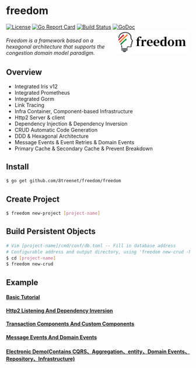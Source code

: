 # freedom
[![License](https://img.shields.io/badge/License-Apache%202.0-blue.svg)](https://github.com/8treenet/gotree/blob/master/LICENSE) [![Go Report Card](https://goreportcard.com/badge/github.com/8treenet/tcp)](https://goreportcard.com/report/github.com/8treenet/tcp) [![Build Status](https://travis-ci.org/8treenet/gotree.svg?branch=master)](https://travis-ci.org/8treenet/gotree) [![GoDoc](https://godoc.org/github.com/8treenet/gotree?status.svg)](https://godoc.org/github.com/8treenet/gotree)
<img align="right" width="200px" src="https://raw.githubusercontent.com/8treenet/blog/master/img/freedom.png">
###### Freedom is a framework based on a hexagonal architecture that supports the congestion domain model paradigm.

## Overview
- Integrated Iris v12
- Integrated Prometheus
- Integrated Gorm
- Link Tracing
- Infra Container, Component-based Infrastructure
- Http2 Server & client
- Dependency Injection & Dependency Inversion
- CRUD Automatic Code Generation
- DDD & Hexagonal Architecture
- Message Events & Event Retries & Domain Events
- Primary Cache & Secondary Cache & Prevent Breakdown

## Install
```sh
$ go get github.com/8treenet/freedom/freedom
```

## Create Project
```sh
$ freedom new-project [project-name]
```

## Build Persistent Objects
```sh
# Vim [project-name]/cmd/conf/db.toml -- Fill in database address
# Configurable address and output directory, using 'freedom new-crud -h' to see more
$ cd [project-name]
$ freedom new-crud
```

## Example

#### [Basic Tutorial](https://github.com/8treenet/freedom/blob/master/example/base)
#### [Http2 Listening And Dependency Inversion](https://github.com/8treenet/freedom/blob/master/example/http2)
#### [Transaction Components And Custom Components](https://github.com/8treenet/freedom/blob/master/example/infra-example)
#### [Message Events And Domain Events](https://github.com/8treenet/freedom/blob/master/example/event-example)
#### [Electronic Demo(Contains CQRS、Aggregation、entity、Domain Events、Repository、Infrastructure)](https://github.com/8treenet/freedom/blob/master/example/fshop)

